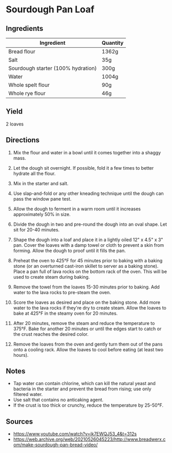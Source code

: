 # Sourdough Pan Loaf

## Ingredients

| Ingredient | Quantity |
| --- | --- |
|  Bread flour  | 1362g |
|  Salt  | 35g |
|  Sourdough starter (100% hydration)  | 300g |
|  Water  | 1004g |
|  Whole spelt flour  | 90g |
|  Whole rye flour  | 46g |

## Yield

2 loaves

## Directions
1. Mix the flour and water in a bowl until it comes together into a shaggy
   mass.

2. Let the dough sit overnight. If possible, fold it a few times to better
   hydrate all the flour.

3. Mix in the starter and salt.

4. Use slap-and-fold or any other kneading technique until the dough can pass
   the window pane test.

5. Allow the dough to ferment in a warm room until it increases approximately
   50% in size.

6. Divide the dough in two and pre-round the dough into an oval shape. Let sit
   for 20-40 minutes.

8. Shape the dough into a loaf and place it in a lightly oiled 12" x 4.5" x 3"
   pan. Cover the loaves with a damp towel or cloth to prevent a skin from
   forming. Allow the dough to proof until it fills the pan.

9. Preheat the oven  to 425°F for 45 minutes prior to baking with a baking stone
   (or an overturned cast-iron skillet to server as a baking stone). Place a
   pan full of lava rocks on the bottom rack of the oven. This will be used to
   create steam during baking.

10. Remove the towel from the loaves 15-30 minutes prior to baking. Add water
    to the lava rocks to pre-steam the oven.

11. Score the loaves as desired and place on the baking stone. Add more water
    to the lava rocks if they're dry to create steam. Allow the loaves to bake
    at 425°F in the steamy oven for 20 minutes.

12. After 20 minutes, remove the steam and reduce the temperature to 375°F. Bake
    for another 20 minutes or until the edges start to catch or the crust
    reaches the desired color.

13. Remove the loaves from the oven and gently turn them out of the pans onto a
    cooling rack. Allow the loaves to cool before eating (at least two hours).

## Notes
- Tap water can contain chlorine, which can kill the natural yeast and bacteria
  in the starter and prevent the bread from rising; use only filtered water.
- Use salt that contains no anticaking agent.
- If the crust is too thick or crunchy, reduce the temperature by 25-50°F.

## Sources

- <https://www.youtube.com/watch?v=ik7EWQJ53_4&t=312s>
- <https://web.archive.org/web/20210526045223/http://www.breadwerx.com/make-sourdough-pan-bread-video/>
